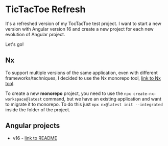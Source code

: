 # TicTacToe Refresh

It's a refreshed version of my TocTacToe test project.
I want to start a new version with Angular version 16 and create a new project for each new evolution of Angular project.

Let's go!

## Nx

To support multiple versions of the same application, even with different frameworks/techniques, I decided to use the Nx monorepo tool, [link to Nx tool](https://nx.dev/).

To create a new **monorepo** project, you need to use the `npx create-nx-workspace@latest` command, but we have an existing application and want to migrate it to monorepo. To do this just `npx nx@latest init --integrated` inside the folder of the project.

## Angular projects

 - v16 - [link to README](./frontend/angular16/README.md)
